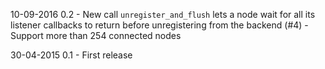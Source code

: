 10-09-2016 0.2
    - New call `unregister_and_flush` lets a node wait for all its listener
      callbacks to return before unregistering from the backend (#4)
    - Support more than 254 connected nodes

30-04-2015 0.1
    - First release

